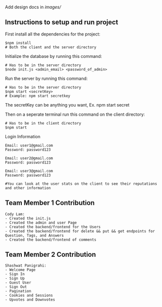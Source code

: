 Add design docs in *images/*

## Instructions to setup and run project
First install all the dependencies for the project:
```
$npm install
# Both the client and the server directory
```

Initialize the database by running this command:
```
# Has to be in the server directory
$node init.js <admin_email> <password_of_admin>
```

Run the server by running this command:
```
# Has to be in the server directory
$npm start <secretKey>
# Example: npm start secretkey
```
The secretKey can be anything you want, Ex. npm start secret

Then on a seperate terminal run this command on the client directory:
```
# Has to be in the client directory
$npm start
```

Login Information
```
Email: user1@gmail.com
Password: password123

Email: user2@gmail.com
Password: password123

Email: user3@gmail.com
Password: password123

#You can look at the user stats on the client to see their reputations and other information

```
## Team Member 1 Contribution
```
Cody Lam:
- Created the init.js
- Created the admin and user Page
- Created the backend/frontend for the Users
- Created the backend/frontend for delete && put && get endpoints for Question, Tags, and Answers
- Created the backend/frontend of comments
```
## Team Member 2 Contribution
```
Shashwat Panigrahi:
- Welcome Page
- Sign In
- Sign Up
- Guest User 
- Sign Out
- Pagination 
- Cookies and Sessions
- Upvotes and Downvotes
```

